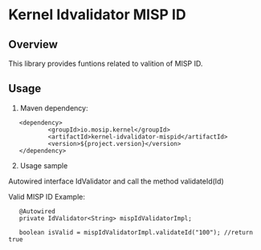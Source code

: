 # Kernel Idvalidator MISP ID

## Overview
This library provides funtions related to valition of MISP ID.

## Usage 
 
1. Maven dependency:
 
 ```
 	<dependency>
			<groupId>io.mosip.kernel</groupId>
			<artifactId>kernel-idvalidator-mispid</artifactId>
			<version>${project.version}</version>
	</dependency>

 ```
 
2. Usage sample

Autowired interface IdValidator and call the method validateId(Id)

Valid MISP ID  Example:
 
 ```
	@Autowired
	private IdValidator<String> mispIdValidatorImpl;
	
	boolean isValid = mispIdValidatorImpl.validateId("100"); //return true
	
```




 






